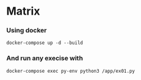 # Matrix
### Using docker
```docker-compose up -d --build```

### And run any execise with
```docker-compose exec py-env python3 /app/ex01.py```
